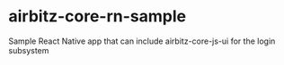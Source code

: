 # airbitz-core-rn-sample
Sample React Native app that can include airbitz-core-js-ui for the login subsystem
